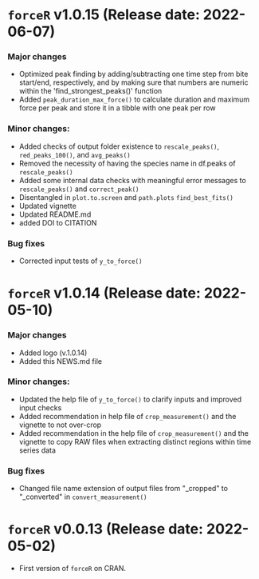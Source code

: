 # `forceR` v1.0.15 (Release date: 2022-06-07)
### Major changes
  * Optimized peak finding by adding/subtracting one time step from bite start/end, respectively, and by making sure that numbers are numeric within the 'find_strongest_peaks()' function
  * Added `peak_duration_max_force()` to calculate duration and maximum force per peak and store it in a tibble with one peak per row

### Minor changes:
  * Added checks of output folder existence to `rescale_peaks()`, `red_peaks_100()`, and `avg_peaks()`
  * Removed the necessity of having the species name in df.peaks of `rescale_peaks()`
  * Added some internal data checks with meaningful error messages to `rescale_peaks()` and `correct_peak()`
  * Disentangled in `plot.to.screen` and `path.plots` `find_best_fits()`
  * Updated vignette
  * Updated README.md
  * added DOI to CITATION

### Bug fixes
  * Corrected input tests of `y_to_force()`



# `forceR` v1.0.14 (Release date: 2022-05-10)
### Major changes
  * Added logo (v.1.0.14)
  * Added this NEWS.md file

### Minor changes:
  * Updated the help file of `y_to_force()` to clarify inputs and improved input checks
  * Added recommendation in help file of `crop_measurement()` and the vignette to not over-crop
  * Added recommendation  in the help file of `crop_measurement()` and the vignette to copy RAW files when extracting distinct regions within time series data

### Bug fixes
  * Changed file name extension of output files from "_cropped" to "_converted" in `convert_measurement()`



# `forceR` v0.0.13 (Release date: 2022-05-02)
  * First version of `forceR` on CRAN.
